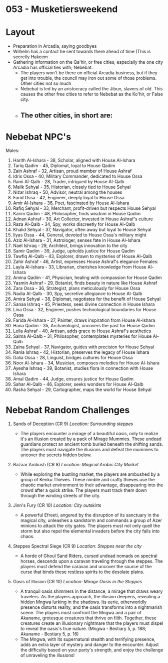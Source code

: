 # 053 - Musketiersweekend
# Layout
- Preparation in Arcadia, saying goodbyes
- Wilhelm has a contact he sent towards there ahead of time (This is secretly Hakeem
- Gathering information on the Qa'hir, or free cities, especially the one city Arcadia has official ties with; Nebebat. 
    - The players won't be there on official Arcadia business, but if they get into trouble, the council may iron out some of those problems. Other cities not so much
    - Nebebat is led by an aristocracy called the Jibun, slavers of old. This causes the other free cities to refer to Nebebat as the Ko'hir, or False city.
    - The other cities, in short are: 
        -
# Nebebat NPC's
Males:
1. Harith Al-Ishara - 38, Scholar, aligned with House Al-Ishara
2. Tariq Qadim - 45, Diplomat, loyal to House Qadim
3. Zain Ashraf - 32, Artisan, proud member of House Ashraf
4. Idris Ossa - 40, Military Commander, dedicated to House Ossa
5. Rami Al-Qalb - 28, Trader, intrigued by House Al-Qalb
6. Malik Sehyal - 35, Historian, closely tied to House Sehyal
7. Nizar Ishraq - 50, Advisor, neutral among the houses
8. Farid Ossa - 42, Engineer, deeply loyal to House Ossa
9. Amir Al-Ishara - 36, Poet, fascinated by House Al-Ishara
10. Rafiq Sehyal - 33, Merchant, profit-driven but respects House Sehyal
11. Karim Qadim - 48, Philosopher, finds wisdom in House Qadim
12. Adnan Ashraf - 30, Art Collector, invested in House Ashraf's culture
13. Raza Al-Qalb - 34, Spy, works discreetly for House Al-Qalb
14. Khalid Sehyal - 37, Navigator, often away but loyal to House Sehyal
15. Ilyas Ossa - 44, General, devoted to House Ossa's military might
16. Aziz Al-Ishara - 31, Astrologer, senses fate in House Al-Ishara
17. Nael Ishraq - 29, Architect, brings innovation to the city
18. Samir Qadim - 39, Judge, upholds justice for House Qadim
19. Tawfiq Al-Qalb - 43, Explorer, drawn to mysteries of House Al-Qalb
20. Zahir Ashraf - 46, Artist, expresses House Ashraf's elegance
Females:
1. Layla Al-Ishara - 33, Librarian, cherishes knowledge from House Al-Ishara
2. Amina Qadim - 41, Physician, healing with compassion for House Qadim
3. Yasmin Ashraf - 29, Botanist, finds beauty in nature like House Ashraf
4. Zara Ossa - 36, Strategist, plans meticulously for House Ossa
5. Nadia Al-Qalb - 30, Spy, secretive allegiance to House Al-Qalb
6. Amira Sehyal - 38, Diplomat, negotiates for the benefit of House Sehyal
7. Sanaa Ishraq - 45, Priestess, sees divine connection in House Ishara
8. Lina Ossa - 32, Engineer, pushes technological boundaries for House Ossa
9. Farida Al-Ishara - 27, Painter, draws inspiration from House Al-Ishara
10. Hana Qadim - 35, Archaeologist, uncovers the past for House Qadim
11. Leila Ashraf - 40, Artisan, adds grace to House Ashraf's aesthetics
12. Salma Al-Qalb - 31, Philosopher, contemplates mysteries for House Al-Qalb
13. Zaina Sehyal - 37, Navigator, guides with precision for House Sehyal
14. Rania Ishraq - 42, Historian, preserves the legacy of House Ishara
15. Dalia Ossa - 28, Linguist, bridges cultures for House Ossa
16. Noor Al-Ishara - 34, Musician, composes melodies for House Al-Ishara
17. Ayesha Ishraq - 39, Botanist, studies flora in connection with House Ishara
18. Amal Qadim - 44, Judge, ensures justice for House Qadim
19. Sahar Al-Qalb - 46, Explorer, seeks wonders for House Al-Qalb
20. Rasha Sehyal - 29, Cartographer, maps the world for House Sehyal
# Nebebat Random Challenges
1. Sands of Deception (CR 9) *Location: Surrounding steppes*
    
    
    - The players encounter a mirage of a beautiful oasis, only to realize it's an illusion created by a pack of Mirage Mummies. These undead guardians protect an ancient tomb buried beneath the shifting sands. The players must navigate the illusions and defeat the mummies to uncover the secrets hidden below.
2. Bazaar Ambush (CR 8) *Location: Magical Arabic City Market*
    
    
    - While exploring the bustling market, the players are ambushed by a group of Kenku Thieves. These nimble and crafty thieves use the chaotic market environment to their advantage, disappearing into the crowd after a quick strike. The players must track them down through the winding streets of the city.
3. Jinn's Fury (CR 10) *Location: City outskirts*
    
    
    - A powerful Efreeti, angered by the disruption of its sanctuary in the magical city, unleashes a sandstorm and commands a group of Azer minions to attack the city gates. The players must not only quell the storm but also repel the elemental invaders before the city falls into chaos.
4. Steppes Spectral Siege (CR 9) *Location: Steppes near the city*
    
    
    - A horde of Ghoul Sand Riders, cursed undead nomads on spectral horses, descends upon a caravan traveling through the steppes. The players must defend the caravan and uncover the source of the curse that binds these restless spirits to the desolate plains.
5. Oasis of Illusion (CR 10) *Location: Mirage Oasis in the Steppes*
    
    
    - A tranquil oasis shimmers in the distance, a mirage that draws weary travelers. As the players approach, the illusion deepens, revealing a hidden Mngwa lurking in the shadows. Its eerie, otherworldly presence distorts reality, and the oasis transforms into a nightmarish scene. The players must confront the Mngwa and a pair of Akaname, grotesque creatures that thrive on filth. Together, these creatures create an illusionary nightmare that the players must dispel to reveal the oasis's true nature. (Mngwa - Bestiary 5, p. 188; Akaname - Bestiary 5, p. 16)
    - The Mngwa, with its supernatural stealth and terrifying presence, adds an extra layer of mystery and danger to the encounter. Adjust the difficulty based on your party's strength, and enjoy the challenge of unraveling the illusions!
